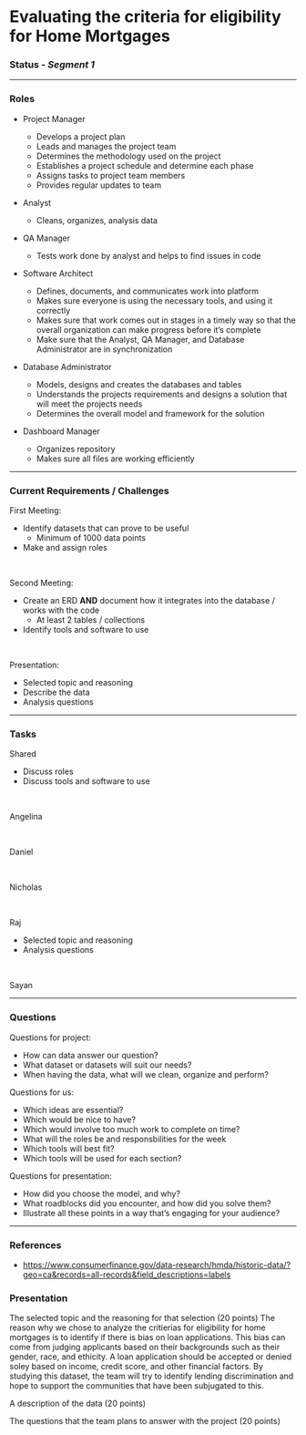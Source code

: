 # Evaluating the criteria for eligibility for Home Mortgages

### Status - *Segment 1*

---

### Roles

* Project Manager
   * Develops a project plan
   * Leads and manages the project team
   * Determines the methodology used on the project
   * Establishes a project schedule and determine each phase
   * Assigns tasks to project team members
   * Provides regular updates to team

* Analyst
   * Cleans, organizes, analysis data 

* QA Manager
   * Tests work done by analyst and helps to find issues in code

* Software Architect
   * Defines, documents, and communicates work into platform
   * Makes sure everyone is using the necessary tools, and using it correctly
   * Makes sure that work comes out in stages in a timely way so that the overall organization can make progress before it’s complete
   * Make sure that the Analyst, QA Manager, and Database Administrator are in synchronization

* Database Administrator
   * Models, designs and creates the databases and tables
   * Understands the projects requirements and designs a solution that will meet the projects needs
   * Determines the overall model and framework for the solution  

* Dashboard Manager
   * Organizes repository 
   * Makes sure all files are working efficiently

---

### Current Requirements / Challenges

First Meeting:
* Identify datasets that can prove to be useful
    * Minimum of 1000 data points
* Make and assign roles

<br>

Second Meeting:
* Create an ERD **AND** document how it integrates into the database / works with the code
    * At least 2 tables / collections
* Identify tools and software to use

<br>

Presentation:
* Selected topic and reasoning
* Describe the data
* Analysis questions

---

### Tasks

Shared
* Discuss roles
* Discuss tools and software to use

<br>

Angelina 

<br>

Daniel

<br>

Nicholas

<br>

Raj
* Selected topic and reasoning
* Analysis questions

<br>

Sayan

---

### Questions
Questions for project:
* How can data answer our question?
* What dataset or datasets will suit our needs?
* When having the data, what will we clean, organize and perform?


Questions for us:
* Which ideas are essential?
* Which would be nice to have?
* Which would involve too much work to complete on time? 
* What will the roles be and responsbilities for the week
* Which tools will best fit? 
* Which tools will be used for each section?


Questions for presentation:
* How did you choose the model, and why? 
* What roadblocks did you encounter, and how did you solve them? 
* Illustrate all these points in a way that’s engaging for your audience?

---

### References
- https://www.consumerfinance.gov/data-research/hmda/historic-data/?geo=ca&records=all-records&field_descriptions=labels

### Presentation

The selected topic and the reasoning for that selection (20 points)
The reason why we chose to analyze the critierias for eligibility for home mortgages is to identify if there is bias on loan applications. This bias can come from judging applicants based on their backgrounds such as their gender, race, and ethicity. A loan application should be accepted or denied soley based on income, credit score, and other financial factors. By studying this dataset, the team will try to identify lending discrimination and hope to support the communities that have been subjugated to this. 

A description of the data (20 points)


The questions that the team plans to answer with the project (20 points)

